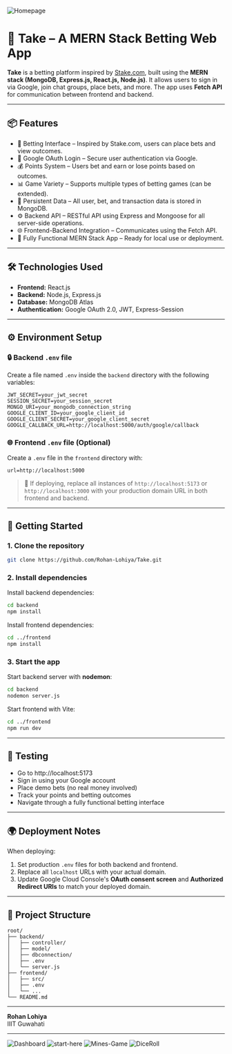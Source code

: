 ![Homepage](https://github.com/user-attachments/assets/20f21d00-d9fd-4fbc-99f0-861be0b40a0a)


# 🎰 Take – A MERN Stack Betting Web App

**Take** is a betting platform inspired by [Stake.com](https://stake.com), built using the **MERN stack (MongoDB, Express.js, React.js, Node.js)**. It allows users to sign in via Google, join chat groups, place bets, and more. The app uses **Fetch API** for communication between frontend and backend.

---

## 📦 Features

- 🎰 Betting Interface – Inspired by Stake.com, users can place bets and view outcomes.
- 🔐 Google OAuth Login – Secure user authentication via Google.
- 💰 Points System – Users bet and earn or lose points based on outcomes.
- 📊 Game Variety – Supports multiple types of betting games (can be extended).
- 🧾 Persistent Data – All user, bet, and transaction data is stored in MongoDB.
- ⚙️ Backend API – RESTful API using Express and Mongoose for all server-side operations.
- 🌐 Frontend-Backend Integration – Communicates using the Fetch API.
- 🚀 Fully Functional MERN Stack App – Ready for local use or deployment.
  
---

## 🛠️ Technologies Used

- **Frontend:** React.js
- **Backend:** Node.js, Express.js
- **Database:** MongoDB Atlas
- **Authentication:** Google OAuth 2.0, JWT, Express-Session

---

## ⚙️ Environment Setup

### 🔒 Backend `.env` file

Create a file named `.env` inside the `backend` directory with the following variables:

```
JWT_SECRET=your_jwt_secret
SESSION_SECRET=your_session_secret
MONGO_URI=your_mongodb_connection_string
GOOGLE_CLIENT_ID=your_google_client_id
GOOGLE_CLIENT_SECRET=your_google_client_secret
GOOGLE_CALLBACK_URL=http://localhost:5000/auth/google/callback
```

### 🌐 Frontend `.env` file (Optional)

Create a `.env` file in the `frontend` directory with:

```
url=http://localhost:5000
```

> 🔁 If deploying, replace all instances of `http://localhost:5173` or `http://localhost:3000` with your production domain URL in both frontend and backend.

---

## 🚀 Getting Started

### 1. Clone the repository

```bash
git clone https://github.com/Rohan-Lohiya/Take.git
```

### 2. Install dependencies

Install backend dependencies:

```bash
cd backend
npm install
```

Install frontend dependencies:

```bash
cd ../frontend
npm install
```

### 3. Start the app

Start backend server with **nodemon**:

```bash
cd backend
nodemon server.js
```

Start frontend with Vite:

```bash
cd ../frontend
npm run dev
```

---

## 🧪 Testing
- Go to http://localhost:5173
- Sign in using your Google account
- Place demo bets (no real money involved)
- Track your points and betting outcomes
- Navigate through a fully functional betting interface

---

## 🌍 Deployment Notes

When deploying:

1. Set production `.env` files for both backend and frontend.
2. Replace all `localhost` URLs with your actual domain.
3. Update Google Cloud Console's **OAuth consent screen** and **Authorized Redirect URIs** to match your deployed domain.

---

## 📁 Project Structure

```
root/
├── backend/
│   ├── controller/
│   ├── model/
│   ├── dbconnection/
│   ├── .env
│   └── server.js
├── frontend/
│   ├── src/
│   ├── .env
│   └── ...
└── README.md
```

---

**Rohan Lohiya**  
IIIT Guwahati  

---
![Dashboard](https://github.com/user-attachments/assets/ac3f3e85-350a-40e9-a078-d8677d4278de)
![start-here](https://github.com/user-attachments/assets/023b45c0-9f29-4f34-a9ea-dbcc65ef923e)
![Mines-Game](https://github.com/user-attachments/assets/6de6db7f-ec73-4464-a035-3d76b176764c)
![DiceRoll](https://github.com/user-attachments/assets/1ff6629f-6fbd-47f9-a630-f34fcd5b8e2b)



